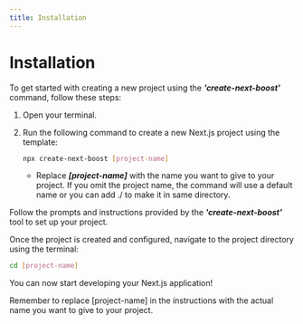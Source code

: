 ```yaml
---
title: Installation
---
```


# Installation

To get started with creating a new project using the ***'create-next-boost'*** command, follow these steps:

1. Open your terminal.

2. Run the following command to create a new Next.js project using the template:
   ```bash
   npx create-next-boost [project-name]
   ```
   - Replace ***[project-name]*** with the name you want to give to your project. If you omit the project name, the command will use a default name or you can add ./ to make it in same directory.

Follow the prompts and instructions provided by the ***'create-next-boost'*** tool to set up your project.

Once the project is created and configured, navigate to the project directory using the terminal:

```bash
cd [project-name] 
```

You can now start developing your Next.js application!

Remember to replace [project-name] in the instructions with the actual name you want to give to your project.
